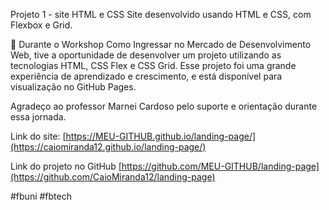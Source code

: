 Projeto 1 - site HTML e CSS
Site desenvolvido usando HTML e CSS, com Flexbox e Grid.

🚀 Durante o Workshop Como Ingressar no Mercado de Desenvolvimento Web, tive a oportunidade de desenvolver um projeto utilizando as tecnologias HTML, CSS Flex e CSS Grid. Esse projeto foi uma grande experiência de aprendizado e crescimento, e está disponível para visualização no GitHub Pages.

Agradeço ao professor Marnei Cardoso pelo suporte e orientação durante essa jornada.

Link do site: [https://MEU-GITHUB.github.io/landing-page/](https://caiomiranda12.github.io/landing-page/)

Link do projeto no GitHub [https://github.com/MEU-GITHUB/landing-page](https://github.com/CaioMiranda12/landing-page)

#fbuni #fbtech
